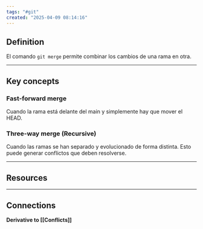 ```yaml
---
tags: "#git"
created: "2025-04-09 08:14:16"
---
```

## **Definition**
El comando `git merge` permite combinar los cambios de una rama en otra. 
___
## **Key concepts**
### Fast-forward merge
Cuando la rama está delante del main y simplemente hay que mover el HEAD.

### Three-way merge (Recursive)
Cuando las ramas se han separado y evolucionado de forma distinta. Esto puede generar conflictos que deben resolverse.
___
## **Resources**
___
## **Connections**
**Derivative to [[Conflicts]]**